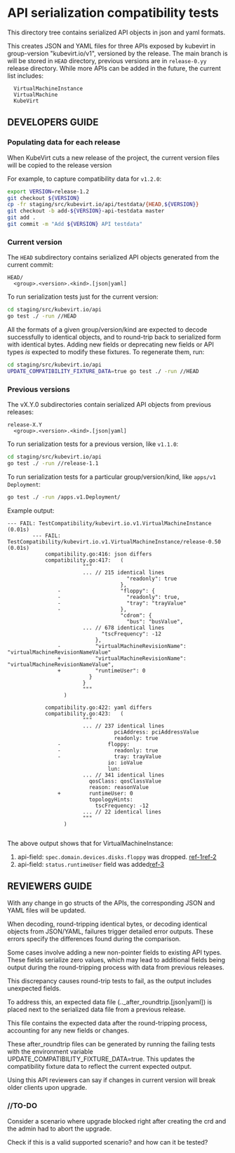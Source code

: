 # API serialization compatibility tests

This directory tree contains serialized API objects in json and yaml formats.

This creates JSON and YAML files for three APIs exposed by kubevirt in group-version "kubevirt.io/v1", versioned by the release. The main branch is will be stored in `HEAD` directory, previous versions are in `release-0.yy` release directory. While more APIs can be added in the future, the current list includes:
  ```
    VirtualMachineInstance
    VirtualMachine
    KubeVirt
  ```

## DEVELOPERS GUIDE

### Populating data for each release

When KubeVirt cuts a new release of the project, the current version files will be copied to the release version

For example, to capture compatibility data for `v1.2.0`:

```sh
export VERSION=release-1.2
git checkout ${VERSION}
cp -fr staging/src/kubevirt.io/api/testdata/{HEAD,${VERSION}}
git checkout -b add-${VERSION}-api-testdata master
git add .
git commit -m "Add ${VERSION} API testdata"
```

### Current version

The `HEAD` subdirectory contains serialized API objects generated from the current commit:

```
HEAD/
  <group>.<version>.<kind>.[json|yaml]
```

To run serialization tests just for the current version:

```sh
cd staging/src/kubevirt.io/api
go test ./ -run //HEAD
```

All the formats of a given group/version/kind are expected to decode successfully to identical objects,
and to round-trip back to serialized form with identical bytes.
Adding new fields or deprecating new fields or API types *is* expected to modify these fixtures. To regenerate them, run:

```sh
cd staging/src/kubevirt.io/api
UPDATE_COMPATIBILITY_FIXTURE_DATA=true go test ./ -run //HEAD
```

### Previous versions

The vX.Y.0 subdirectories contain serialized API objects from previous releases:

```
release-X.Y
  <group>.<version>.<kind>.[json|yaml]
```

To run serialization tests for a previous version, like `v1.1.0`:

```sh
cd staging/src/kubevirt.io/api
go test ./ -run //release-1.1
```

To run serialization tests for a particular group/version/kind, like `apps/v1` `Deployment`:
```sh
go test ./ -run /apps.v1.Deployment/
```

Example output:

```    
--- FAIL: TestCompatibility/kubevirt.io.v1.VirtualMachineInstance (0.01s)
        --- FAIL: TestCompatibility/kubevirt.io.v1.VirtualMachineInstance/release-0.50 (0.01s)
            compatibility.go:416: json differs
            compatibility.go:417:   (
                        """
                        ... // 215 identical lines
                                      "readonly": true
                                    },
                -                   "floppy": {
                -                     "readonly": true,
                -                     "tray": "trayValue"
                -                   },
                                    "cdrom": {
                                      "bus": "busValue",
                        ... // 678 identical lines
                              "tscFrequency": -12
                            },
                -           "virtualMachineRevisionName": "virtualMachineRevisionNameValue"
                +           "virtualMachineRevisionName": "virtualMachineRevisionNameValue",
                +           "runtimeUser": 0
                          }
                        }
                        """
                  )
                
            compatibility.go:422: yaml differs
            compatibility.go:423:   (
                        """
                        ... // 237 identical lines
                                  pciAddress: pciAddressValue
                                  readonly: true
                -               floppy:
                -                 readonly: true
                -                 tray: trayValue
                                io: ioValue
                                lun:
                        ... // 341 identical lines
                          qosClass: qosClassValue
                          reason: reasonValue
                +         runtimeUser: 0
                          topologyHints:
                            tscFrequency: -12
                        ... // 22 identical lines
                        """
                  )
                
```

The above output shows that for VirtualMachineInstance:
1. api-field: `spec.domain.devices.disks.floppy` was dropped. [ref-1](https://github.com/kubevirt/kubevirt/issues/2016)[ref-2](https://github.com/kubevirt/kubevirt/pull/2164)
2. api-field: `status.runtimeUser` field was added[ref-3](https://github.com/kubevirt/kubevirt/pull/6709)


## REVIEWERS GUIDE

With any change in go structs of the APIs, the corresponding JSON and YAML files will be updated.

When decoding, round-tripping identical bytes, or decoding identical objects from JSON/YAML, failures trigger detailed error outputs.
These errors specify the differences found during the comparison.

Some cases involve adding a new non-pointer fields to existing API types. These fields serialize zero values, which may lead to additional fields being output during the round-tripping process with data from previous releases.

This discrepancy causes round-trip tests to fail, as the output includes unexpected fields.

To address this, an expected data file (<group>.<version>.<kind>_after_roundtrip.[json|yaml]) is placed next to the serialized data file from a previous release.

This file contains the expected data after the round-tripping process, accounting for any new fields or changes.

These after_roundtrip files can be generated by running the failing tests with the environment variable UPDATE_COMPATIBILITY_FIXTURE_DATA=true. This updates the compatibility fixture data to reflect the current expected output.

Using this API reviewers can say if changes in current version will break older clients upon upgrade.


### //TO-DO

  Consider a scenario where upgrade blocked right after creating the crd and the admin had to abort the upgrade.
  
  Check if this is a valid supported scenario? and how can it be tested?
